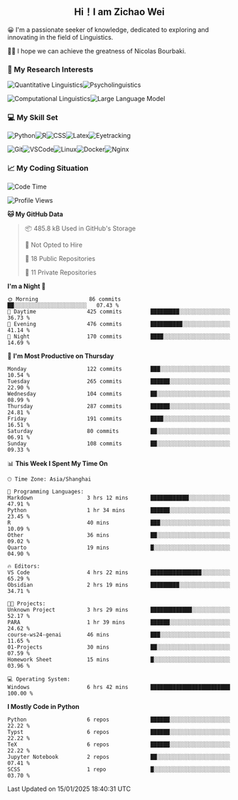 

## <div align="center">Hi！I am Zichao Wei</div>

😀 I'm a passionate seeker of knowledge, dedicated to exploring and innovating in the field of Linguistics.

🙋‍♂️ I hope we can achieve the greatness of Nicolas Bourbaki.

### 🔬 My Research Interests

![Quantitative Linguistics](https://img.shields.io/badge/Quantitative%20Linguistics-%230072CC.svg?&style=for-the-badge&logo=appveyor&logoColor=white)![Psycholinguistics](https://img.shields.io/badge/Psycholinguistics-%2301a3a1.svg?&style=for-the-badge&logo=AWS%20Amplify&logoColor=white)

![Computational Linguistics](https://img.shields.io/badge/Computational%20Linguistics-%231877F2.svg?&style=for-the-badge&logo=Markdown&logoColor=white)![Large Language Model](https://img.shields.io/badge/Large%20Language%20Model-%23F76300.svg?&style=for-the-badge&logo=Android&logoColor=white)

### 💻 My Skill Set

![Python](https://img.shields.io/badge/Python-%2314354C.svg?style=for-the-badge&logo=python&logoColor=white&color=2AB3E3)![R](https://img.shields.io/badge/-R-276DC3?style=for-the-badge&logo=r&logoColor=white)![CSS](https://img.shields.io/badge/-CSS-1572B6?style=for-the-badge&logo=css3&logoColor=white)![Latex](https://img.shields.io/badge/-Latex-008080?style=for-the-badge&logo=latex&logoColor=white)![Eyetracking](https://img.shields.io/badge/Eyetracking-%230078D6?style=for-the-badge&logo=SearXNG&logoColor=#3050FF)

![Git](https://img.shields.io/badge/-Git-F05032?style=for-the-badge&logo=git&logoColor=white)![VSCode](https://img.shields.io/badge/-VSCode-007ACC?style=for-the-badge&logo=visual-studio-code&logoColor=white)![Linux](https://img.shields.io/badge/-Linux-FCC624?style=for-the-badge&logo=linux&logoColor=black)![Docker](https://img.shields.io/badge/-Docker-2496ED?style=for-the-badge&logo=docker&logoColor=white)![Nginx](https://img.shields.io/badge/-Nginx-009639?style=for-the-badge&logo=nginx&logoColor=white)

### 📈 My Coding Situation

<!--START_SECTION:waka-->
![Code Time](http://img.shields.io/badge/Code%20Time-406%20hrs%2039%20mins-blue)

![Profile Views](http://img.shields.io/badge/Profile%20Views-0-blue)

**🐱 My GitHub Data** 

> 📦 485.8 kB Used in GitHub's Storage 
 > 
> 🚫 Not Opted to Hire
 > 
> 📜 18 Public Repositories 
 > 
> 🔑 11 Private Repositories 
 > 
**I'm a Night 🦉** 

```text
🌞 Morning                86 commits          ██░░░░░░░░░░░░░░░░░░░░░░░   07.43 % 
🌆 Daytime                425 commits         █████████░░░░░░░░░░░░░░░░   36.73 % 
🌃 Evening                476 commits         ██████████░░░░░░░░░░░░░░░   41.14 % 
🌙 Night                  170 commits         ████░░░░░░░░░░░░░░░░░░░░░   14.69 % 
```
📅 **I'm Most Productive on Thursday** 

```text
Monday                   122 commits         ███░░░░░░░░░░░░░░░░░░░░░░   10.54 % 
Tuesday                  265 commits         ██████░░░░░░░░░░░░░░░░░░░   22.90 % 
Wednesday                104 commits         ██░░░░░░░░░░░░░░░░░░░░░░░   08.99 % 
Thursday                 287 commits         ██████░░░░░░░░░░░░░░░░░░░   24.81 % 
Friday                   191 commits         ████░░░░░░░░░░░░░░░░░░░░░   16.51 % 
Saturday                 80 commits          ██░░░░░░░░░░░░░░░░░░░░░░░   06.91 % 
Sunday                   108 commits         ██░░░░░░░░░░░░░░░░░░░░░░░   09.33 % 
```


📊 **This Week I Spent My Time On** 

```text
🕑︎ Time Zone: Asia/Shanghai

💬 Programming Languages: 
Markdown                 3 hrs 12 mins       ████████████░░░░░░░░░░░░░   47.91 % 
Python                   1 hr 34 mins        ██████░░░░░░░░░░░░░░░░░░░   23.45 % 
R                        40 mins             ███░░░░░░░░░░░░░░░░░░░░░░   10.09 % 
Other                    36 mins             ██░░░░░░░░░░░░░░░░░░░░░░░   09.02 % 
Quarto                   19 mins             █░░░░░░░░░░░░░░░░░░░░░░░░   04.90 % 

🔥 Editors: 
VS Code                  4 hrs 22 mins       ████████████████░░░░░░░░░   65.29 % 
Obsidian                 2 hrs 19 mins       █████████░░░░░░░░░░░░░░░░   34.71 % 

🐱‍💻 Projects: 
Unknown Project          3 hrs 29 mins       █████████████░░░░░░░░░░░░   52.17 % 
PARA                     1 hr 39 mins        ██████░░░░░░░░░░░░░░░░░░░   24.62 % 
course-ws24-genai        46 mins             ███░░░░░░░░░░░░░░░░░░░░░░   11.65 % 
01-Projects              30 mins             ██░░░░░░░░░░░░░░░░░░░░░░░   07.59 % 
Homework Sheet           15 mins             █░░░░░░░░░░░░░░░░░░░░░░░░   03.96 % 

💻 Operating System: 
Windows                  6 hrs 42 mins       █████████████████████████   100.00 % 
```

**I Mostly Code in Python** 

```text
Python                   6 repos             ██████░░░░░░░░░░░░░░░░░░░   22.22 % 
Typst                    6 repos             ██████░░░░░░░░░░░░░░░░░░░   22.22 % 
TeX                      6 repos             ██████░░░░░░░░░░░░░░░░░░░   22.22 % 
Jupyter Notebook         2 repos             ██░░░░░░░░░░░░░░░░░░░░░░░   07.41 % 
SCSS                     1 repo              █░░░░░░░░░░░░░░░░░░░░░░░░   03.70 % 
```




 Last Updated on 15/01/2025 18:40:31 UTC
<!--END_SECTION:waka-->
